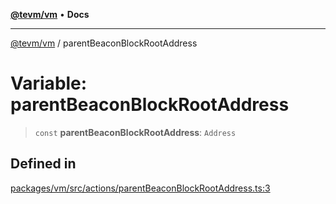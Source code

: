 [**@tevm/vm**](../README.md) • **Docs**

***

[@tevm/vm](../globals.md) / parentBeaconBlockRootAddress

# Variable: parentBeaconBlockRootAddress

> `const` **parentBeaconBlockRootAddress**: `Address`

## Defined in

[packages/vm/src/actions/parentBeaconBlockRootAddress.ts:3](https://github.com/evmts/tevm-monorepo/blob/main/packages/vm/src/actions/parentBeaconBlockRootAddress.ts#L3)

